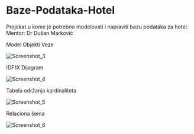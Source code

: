 # Baze-Podataka-Hotel

Projekat u kome je potrebno modelovati i napraviti bazu podataka za hotel. 
Mentor: Dr Dušan Marković

Model Objekti Veze

![Screenshot_3](https://user-images.githubusercontent.com/111191947/201307778-77bb86e9-63f7-4078-93d0-33c186c74d0a.png)

IDF1X Dijagram

![Screenshot_4](https://user-images.githubusercontent.com/111191947/201307836-a389a998-bf84-4228-84ea-54dee5c72d2c.png)

Tabela održanja kardinaliteta

![Screenshot_5](https://user-images.githubusercontent.com/111191947/201307855-946e6467-3b4b-4eea-a5a3-3db9f6c0d762.png)




Relaciona šema

![Screenshot_6](https://user-images.githubusercontent.com/111191947/201308169-77b4f605-927c-4b83-85bb-3f09c28bd6c7.png)
